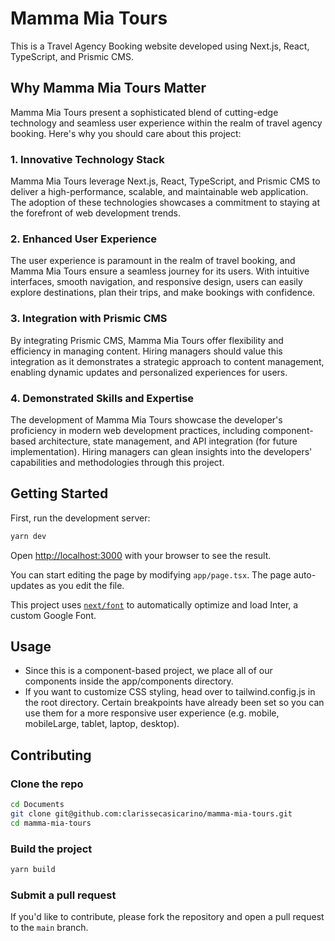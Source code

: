 # Mamma Mia Tours
This is a Travel Agency Booking website developed using Next.js, React, TypeScript, and Prismic CMS.


## Why Mamma Mia Tours Matter
Mamma Mia Tours present a sophisticated blend of cutting-edge technology and seamless user experience within the realm of travel agency booking. Here's why you should care about this project:

### 1. Innovative Technology Stack
Mamma Mia Tours leverage Next.js, React, TypeScript, and Prismic CMS to deliver a high-performance, scalable, and maintainable web application. The adoption of these technologies showcases a commitment to staying at the forefront of web development trends.

### 2. Enhanced User Experience
The user experience is paramount in the realm of travel booking, and Mamma Mia Tours ensure a seamless journey for its users. With intuitive interfaces, smooth navigation, and responsive design, users can easily explore destinations, plan their trips, and make bookings with confidence.

### 3. Integration with Prismic CMS
By integrating Prismic CMS, Mamma Mia Tours offer flexibility and efficiency in managing content. Hiring managers should value this integration as it demonstrates a strategic approach to content management, enabling dynamic updates and personalized experiences for users.

### 4. Demonstrated Skills and Expertise
The development of Mamma Mia Tours showcase the developer's proficiency in modern web development practices, including component-based architecture, state management, and API integration (for future implementation). Hiring managers can glean insights into the developers' capabilities and methodologies through this project.


## Getting Started

First, run the development server:

```bash
yarn dev
```

Open [http://localhost:3000](http://localhost:3000) with your browser to see the result.

You can start editing the page by modifying `app/page.tsx`. The page auto-updates as you edit the file.

This project uses [`next/font`](https://nextjs.org/docs/basic-features/font-optimization) to automatically optimize and load Inter, a custom Google Font.

## Usage
 - Since this is a component-based project, we place all of our components inside the app/components directory.
 - If you want to customize CSS styling, head over to tailwind.config.js in the root directory. Certain breakpoints have already been set so you can use them for a more responsive user experience (e.g. mobile, mobileLarge, tablet, laptop, desktop).

## Contributing
### Clone the repo
```bash
cd Documents
git clone git@github.com:clarissecasicarino/mamma-mia-tours.git
cd mamma-mia-tours
```

### Build the project
```bash
yarn build
```

### Submit a pull request
If you'd like to contribute, please fork the repository and open a pull request to the `main` branch.
